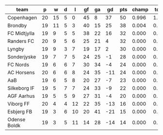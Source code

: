 |     team     | p  | w  | d | l  | gf | ga | gd  | pts | champ | top2  | top3  | top4  |  5-7  | bot4  | bot3  | bot2  |
|--------------|----|----|---|----|----|----|-----|-----|-------|-------|-------|-------|-------|-------|-------|-------|
| Copenhagen   | 20 | 15 | 5 |  0 | 45 |  8 |  37 |  50 | 0.996 | 1.000 | 1.000 | 1.000 | 0.000 | 0.000 | 0.000 | 0.000|
| Brondby      | 19 | 11 | 5 |  3 | 40 | 15 |  25 |  38 | 0.004 | 0.850 | 0.973 | 0.994 | 0.006 | 0.000 | 0.000 | 0.000|
| FC Midtjylla | 19 |  9 | 5 |  5 | 38 | 22 |  16 |  32 | 0.000 | 0.115 | 0.627 | 0.850 | 0.149 | 0.000 | 0.000 | 0.000|
| Randers FC   | 20 |  9 | 5 |  6 | 25 | 21 |   4 |  32 | 0.000 | 0.017 | 0.230 | 0.585 | 0.407 | 0.000 | 0.000 | 0.000|
| Lyngby       | 19 |  9 | 3 |  7 | 19 | 17 |   2 |  30 | 0.000 | 0.015 | 0.123 | 0.365 | 0.603 | 0.000 | 0.000 | 0.000|
| Sonderjyske  | 19 |  7 | 7 |  5 | 24 | 25 |  -1 |  28 | 0.000 | 0.003 | 0.043 | 0.180 | 0.709 | 0.004 | 0.000 | 0.000|
| FC Nords     | 19 |  6 | 6 |  7 | 30 | 34 |  -4 |  24 | 0.000 | 0.000 | 0.002 | 0.013 | 0.353 | 0.097 | 0.020 | 0.003|
| AC Horsens   | 20 |  6 | 6 |  8 | 24 | 35 | -11 |  24 | 0.000 | 0.000 | 0.000 | 0.001 | 0.178 | 0.212 | 0.059 | 0.011|
| AaB          | 19 |  6 | 5 |  8 | 20 | 27 |  -7 |  23 | 0.000 | 0.000 | 0.002 | 0.010 | 0.302 | 0.156 | 0.045 | 0.006|
| Silkeborg IF | 19 |  5 | 7 |  7 | 24 | 33 |  -9 |  22 | 0.000 | 0.000 | 0.000 | 0.003 | 0.183 | 0.283 | 0.088 | 0.019|
| AGF Aarhus   | 19 |  5 | 5 |  9 | 27 | 31 |  -4 |  20 | 0.000 | 0.000 | 0.000 | 0.001 | 0.109 | 0.392 | 0.160 | 0.049|
| Viborg FF    | 20 |  4 | 4 | 12 | 22 | 35 | -13 |  16 | 0.000 | 0.000 | 0.000 | 0.000 | 0.002 | 0.927 | 0.812 | 0.483|
| Esbjerg FB   | 19 |  3 | 6 | 10 | 20 | 41 | -21 |  15 | 0.000 | 0.000 | 0.000 | 0.000 | 0.000 | 0.979 | 0.933 | 0.748|
| Odense Boldk | 19 |  3 | 5 | 11 | 14 | 28 | -14 |  14 | 0.000 | 0.000 | 0.000 | 0.000 | 0.002 | 0.950 | 0.882 | 0.682|
